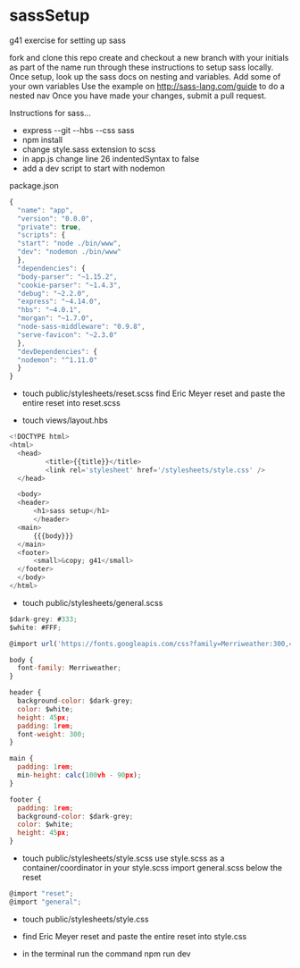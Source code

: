 # sassSetup
g41 exercise for setting up sass

fork and clone this repo
create and checkout a new branch with your initials as part of the name
run through these instructions to setup sass locally. 
Once setup, look up the sass docs on nesting and variables. 
Add some of your own variables
Use the example on http://sass-lang.com/guide to do a nested nav
Once you have made your changes, submit a pull request.

Instructions for sass...

- express --git --hbs --css sass
- npm install
- change style.sass extension to scss
- in app.js change line 26 indentedSyntax to false
- add a dev script to start with nodemon


package.json
```javascript
{
  "name": "app",
  "version": "0.0.0",
  "private": true,
  "scripts": {
  "start": "node ./bin/www",
  "dev": "nodemon ./bin/www"
  },
  "dependencies": {
  "body-parser": "~1.15.2",
  "cookie-parser": "~1.4.3",
  "debug": "~2.2.0",
  "express": "~4.14.0",
  "hbs": "~4.0.1",
  "morgan": "~1.7.0",
  "node-sass-middleware": "0.9.8",
  "serve-favicon": "~2.3.0"
  },
  "devDependencies": {
  "nodemon": "^1.11.0"
  }
}
```

- touch public/stylesheets/reset.scss find Eric Meyer reset and paste the entire reset into reset.scss

- touch views/layout.hbs
```javascript
<!DOCTYPE html>
<html>
  <head>
         <title>{{title}}</title>
         <link rel='stylesheet' href='/stylesheets/style.css' />
  </head>

  <body>
  <header>
      <h1>sass setup</h1>
      </header>
  <main>
      {{{body}}}
  </main>
  <footer>
      <small>&copy; g41</small>
  </footer>
  </body>
</html>
```

- touch public/stylesheets/general.scss
```javascript
$dark-grey: #333;
$white: #FFF;

@import url('https://fonts.googleapis.com/css?family=Merriweather:300,400,400i,700');

body {
  font-family: Merriweather;
}

header {
  background-color: $dark-grey;
  color: $white;
  height: 45px;
  padding: 1rem;
  font-weight: 300;
}

main {
  padding: 1rem;
  min-height: calc(100vh - 90px);
}

footer {
  padding: 1rem;
  background-color: $dark-grey;
  color: $white;
  height: 45px;
}
```

- touch public/stylesheets/style.scss
     use style.scss as a container/coordinator
     in your style.scss import general.scss below the reset
```javascript
@import "reset";
@import "general";
```

- touch public/stylesheets/style.css
- find Eric Meyer reset and paste the entire reset into style.css

- in the terminal run the command npm run dev


